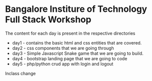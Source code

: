 # Bangalore Institure of Technology Full Stack Workshop

The content for each day is present in the respective directories

- day1 - contains the basic html and css entities that are covered.
- day2 - css components that we are going through
- day3 - Simple Javascript Snake game that we are going to build.
- day4 - bootstrap landing page that we are going to code
- day5 - php/python crud app with login and logout

Inclass change
